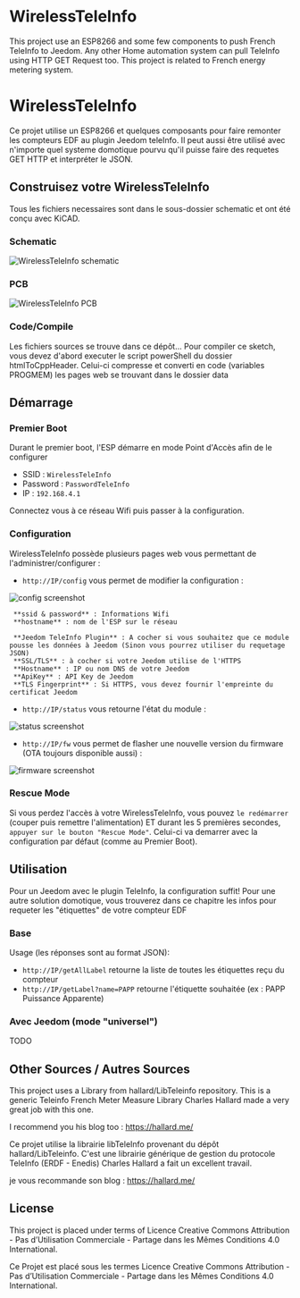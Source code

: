 # WirelessTeleInfo
This project use an ESP8266 and some few components to push French TeleInfo to Jeedom.
Any other Home automation system can pull TeleInfo using HTTP GET Request too.
This project is related to French energy metering system.

# WirelessTeleInfo
Ce projet utilise un ESP8266 et quelques composants pour faire remonter les compteurs EDF au plugin Jeedom teleInfo.
Il peut aussi être utilisé avec n'importe quel systeme domotique pourvu qu'il puisse faire des requetes GET HTTP et interpréter le JSON.


## Construisez votre WirelessTeleInfo

Tous les fichiers necessaires sont dans le sous-dossier schematic et ont été conçu avec KiCAD.

### Schematic

![WirelessTeleInfo schematic](https://raw.github.com/J6B/Wireless-TeleInfo-ESP8266/master/img/schematic.jpg)

### PCB

![WirelessTeleInfo PCB](https://raw.github.com/J6B/Wireless-TeleInfo-ESP8266/master/img/pcb.jpg)

### Code/Compile
Les fichiers sources se trouve dans ce dépôt...
Pour compiler ce sketch, vous devez d'abord executer le script powerShell du dossier htmlToCppHeader.
Celui-ci compresse et converti en code (variables PROGMEM) les pages web se trouvant dans le dossier data



## Démarrage

### Premier Boot
Durant le premier boot, l'ESP démarre en mode Point d'Accès afin de le configurer

 - SSID : `WirelessTeleInfo`
 - Password : `PasswordTeleInfo`
 - IP : `192.168.4.1`

Connectez vous à ce réseau Wifi puis passer à la configuration.

### Configuration

WirelessTeleInfo possède plusieurs pages web vous permettant de l'administrer/configurer : 

 - `http://IP/config` vous permet de modifier la configuration : 

![config screenshot](https://raw.github.com/J6B/Wireless-TeleInfo-ESP8266/master/img/config.png)

	 **ssid & password** : Informations Wifi
	 **hostname** : nom de l'ESP sur le réseau

	 **Jeedom TeleInfo Plugin** : A cocher si vous souhaitez que ce module pousse les données à Jeedom (Sinon vous pourrez utiliser du requetage JSON)
	 **SSL/TLS** : à cocher si votre Jeedom utilise de l'HTTPS
	 **Hostname** : IP ou nom DNS de votre Jeedom
	 **ApiKey** : API Key de Jeedom
	 **TLS Fingerprint** : Si HTTPS, vous devez fournir l'empreinte du certificat Jeedom


 - `http://IP/status` vous retourne l'état du module :

![status screenshot](https://raw.github.com/J6B/Wireless-TeleInfo-ESP8266/master/img/status.png)


 - `http://IP/fw` vous permet de flasher une nouvelle version du firmware (OTA toujours disponible aussi) :

![firmware screenshot](https://raw.github.com/J6B/Wireless-TeleInfo-ESP8266/master/img/fw.png)

### Rescue Mode
Si vous perdez l'accès à votre WirelessTeleInfo, vous pouvez `le redémarrer` (couper puis remettre l'alimentation) ET durant les 5 premières secondes, `appuyer sur le bouton "Rescue Mode"`.
Celui-ci va demarrer avec la configuration par défaut (comme au Premier Boot).




## Utilisation

Pour un Jeedom avec le plugin TeleInfo, la configuration suffit!
Pour une autre solution domotique, vous trouverez dans ce chapitre les infos pour requeter les "étiquettes" de votre compteur EDF

### Base

Usage (les réponses sont au format JSON): 

 - `http://IP/getAllLabel` retourne la liste de toutes les étiquettes reçu du compteur
 - `http://IP/getLabel?name=PAPP` retourne l'étiquette souhaitée (ex : PAPP Puissance Apparente)

### Avec Jeedom (mode "universel")

TODO


## Other Sources / Autres Sources
This project uses a Library from hallard/LibTeleinfo repository.
This is a generic Teleinfo French Meter Measure Library
Charles Hallard made a very great job with this one.

I recommend you his blog too : https://hallard.me/

Ce projet utilise la librairie libTeleInfo provenant du dépôt hallard/LibTeleinfo.
C'est une librairie générique de gestion du protocole TeleInfo (ERDF - Enedis)
Charles Hallard a fait un excellent travail.

je vous recommande son blog : https://hallard.me/

## License
This project is placed under terms of Licence Creative Commons Attribution - Pas d’Utilisation Commerciale - Partage dans les Mêmes Conditions 4.0 International.

Ce Projet est placé sous les termes Licence Creative Commons Attribution - Pas d’Utilisation Commerciale - Partage dans les Mêmes Conditions 4.0 International.
